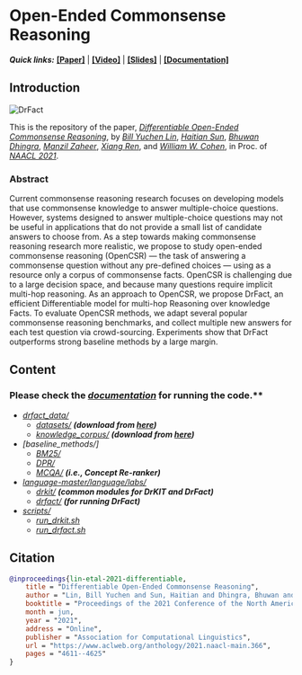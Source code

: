 # Open-Ended Commonsense Reasoning

**_Quick links:_** 
[**[Paper]**](https://www.aclweb.org/anthology/2021.naacl-main.366/)  | 
[**[Video]**](https://mega.nz/file/5SpQjJKS#J82pfZVDzy3r4aWdNF4R6O8EP5gsepbY20vYihANfgE) | 
[**[Slides]**](/opencsr_naacl_slides.pptx) | 
[**[Documentation]**](https://open-csr.github.io/)

## Introduction 
![DrFact](https://open-csr.github.io/images/poaster.png)

This is the repository of the paper, [_Differentiable Open-Ended Commonsense Reasoning_](https://www.aclweb.org/anthology/2021.naacl-main.366/), by [_Bill Yuchen Lin_](https://yuchenlin.xyz/), [_Haitian Sun_](https://scholar.google.com/citations?user=opSHsTQAAAAJ&hl=en), [_Bhuwan Dhingra_](http://www.cs.cmu.edu/~bdhingra/), [_Manzil Zaheer_](https://scholar.google.com/citations?user=A33FhJMAAAAJ&hl=en), [_Xiang Ren_](http://ink-ron.usc.edu/xiangren/), and [_William W. Cohen_](https://wwcohen.github.io/), in Proc. of [*NAACL 2021*](https://2021.naacl.org/). 

### Abstract 
Current commonsense reasoning research focuses on developing models that use commonsense knowledge to answer multiple-choice questions. However, systems designed to answer multiple-choice questions may not be useful in applications that do not provide a small list of candidate answers to choose from. As a step towards making commonsense reasoning research more realistic, we propose to study open-ended commonsense reasoning (OpenCSR) — the task of answering a commonsense question without any pre-defined choices — using as a resource only a corpus of commonsense facts. OpenCSR is challenging due to a large decision space, and because many questions require implicit multi-hop reasoning. As an approach to OpenCSR, we propose DrFact, an efficient Differentiable model for multi-hop Reasoning over knowledge Facts. To evaluate OpenCSR methods, we adapt several popular commonsense reasoning benchmarks, and collect multiple new answers for each test question via crowd-sourcing. Experiments show that DrFact outperforms strong baseline methods by a large margin.

## Content 

### Please check the [***documentation***](https://open-csr.github.io/) for running the code.**

- *[drfact_data/](drfact_data)*
    - *[datasets/](drfact_data/datasets)* **_(download from [here](https://open-csr.github.io/data#the-opencsr-datasets))_**
    - *[knowledge_corpus/](drfact_data/knowledge_corpus/)* **_(download from [here](https://open-csr.github.io/data#the-commonsense-knowledge-corpus))_**
- *[baseline_methods/]*
    - *[BM25/](baseline_methods/BM25)*
    - *[DPR/](baseline_methods/DPR)*
    - *[MCQA/](baseline_methods/MCQA)*     **_(i.e., Concept Re-ranker)_**
- *[language-master/language/labs/](language-master/language/labs/)*  
    - *[drkit/](language-master/language/labs/drkit)*    **_(common modules for DrKIT and DrFact)_**
    - *[drfact/](language-master/language/labs/drfact)*   **_(for running DrFact)_**
- *[scripts/](scripts/)*
    - *[run_drkit.sh](scripts/run_drkit.sh)*
    - *[run_drfact.sh](scripts/run_drfact.sh)*



## Citation
```bib
@inproceedings{lin-etal-2021-differentiable,
    title = "Differentiable Open-Ended Commonsense Reasoning",
    author = "Lin, Bill Yuchen and Sun, Haitian and Dhingra, Bhuwan and Zaheer, Manzil and Ren, Xiang and Cohen, William",
    booktitle = "Proceedings of the 2021 Conference of the North American Chapter of the Association for Computational Linguistics: Human Language Technologies",
    month = jun,
    year = "2021",
    address = "Online",
    publisher = "Association for Computational Linguistics",
    url = "https://www.aclweb.org/anthology/2021.naacl-main.366",
    pages = "4611--4625"
}
```

